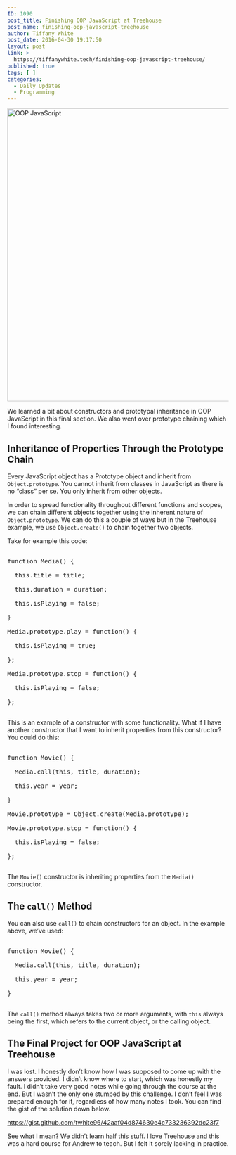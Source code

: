 ```yaml
---
ID: 1090
post_title: Finishing OOP JavaScript at Treehouse
post_name: finishing-oop-javascript-treehouse
author: Tiffany White
post_date: 2016-04-30 19:17:50
layout: post
link: >
  https://tiffanywhite.tech/finishing-oop-javascript-treehouse/
published: true
tags: [ ]
categories:
  - Daily Updates
  - Programming
---
```

<a href="http://helloburgh.me/wp-content/uploads/2016/04/OOP-JavaScript.jpeg"><img src="http://helloburgh.me/wp-content/uploads/2016/04/OOP-JavaScript.jpeg" alt="OOP JavaScript" width="1000" height="666" class="alignleft size-full wp-image-1093" /></a>

<p>We learned a bit about constructors and prototypal inheritance in OOP JavaScript in this final section. We also went over prototype chaining which I found interesting.</p>

<h2>Inheritance of Properties Through the Prototype Chain</h2>

<p>Every JavaScript object has a Prototype object and inherit from <code>Object.prototype</code>. You cannot inherit from classes in JavaScript as there is no “class” per se. You only inherit from other objects.</p>

<p>In order to spread functionality throughout different functions and scopes, we can chain different objects together using the inherent nature of <code>Object.prototype</code>. We can do this a couple of ways but in the Treehouse example, we use <code>Object.create()</code> to chain together two objects.</p>

<p>Take for example this code:</p>

<pre class="lang:javascript decode:1 ">

function Media() {

  this.title = title;

  this.duration = duration;

  this.isPlaying = false;

}

Media.prototype.play = function() {

  this.isPlaying = true;

};

Media.prototype.stop = function() {

  this.isPlaying = false;

};

</pre>

<p>This is an example of a constructor with some functionality. What if I have another constructor that I want to inherit properties from this constructor? You could do this:</p>

<pre class="lang:javascript decode:1 ">

function Movie() {

  Media.call(this, title, duration);

  this.year = year;

}

Movie.prototype = Object.create(Media.prototype);

Movie.prototype.stop = function() {

  this.isPlaying = false;

};

</pre>

<p>The <code>Movie()</code> constructor is inheriting properties from the <code>Media()</code> constructor.</p>

<h2>The <code>call()</code> Method</h2>

<p>You can also use <code>call()</code> to chain constructors for an object. In the example above, we’ve used:</p>

<pre class="lang:javascript decode:1 ">

function Movie() {

  Media.call(this, title, duration);

  this.year = year;

}

</pre>

<p>The <code>call()</code> method always takes two or more arguments, with <code>this</code> always being the first, which refers to the current object, or the calling object.</p>

<h2>The Final Project for OOP JavaScript at Treehouse</h2>

<p>I was lost. I honestly don’t know how I was supposed to come up with the answers provided. I didn’t know where to start, which was honestly my fault. I didn’t take very good notes while going through the course at the end. But I wasn’t the only one stumped by this challenge. I don’t feel I was prepared enough for it, regardless of how many notes I took. You can find the gist of the solution down below.</p>

https://gist.github.com/twhite96/42aaf04d874630e4c733236392dc23f7

<p>See what I mean? We didn’t learn half this stuff. I love Treehouse and this was a hard course for Andrew to teach. But I felt it sorely lacking in practice.</p>